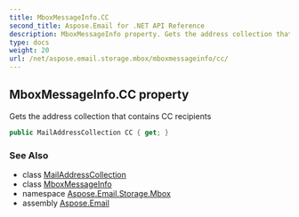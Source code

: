 ```yaml
---
title: MboxMessageInfo.CC
second_title: Aspose.Email for .NET API Reference
description: MboxMessageInfo property. Gets the address collection that contains CC recipients
type: docs
weight: 20
url: /net/aspose.email.storage.mbox/mboxmessageinfo/cc/
---
```

## MboxMessageInfo.CC property

Gets the address collection that contains CC recipients

```csharp
public MailAddressCollection CC { get; }
```

### See Also

* class [MailAddressCollection](../../../aspose.email/mailaddresscollection/)
* class [MboxMessageInfo](../)
* namespace [Aspose.Email.Storage.Mbox](../../mboxmessageinfo/)
* assembly [Aspose.Email](../../../)


